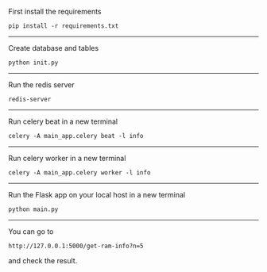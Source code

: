 First install the requirements

    pip install -r requirements.txt

***
Create database and tables

    python init.py

***
Run the redis server

    redis-server

***
Run celery beat in a new terminal

    celery -A main_app.celery beat -l info

***
Run celery worker in a new terminal

    celery -A main_app.celery worker -l info


***
Run the Flask app on your local host in a new terminal

    python main.py


***
You can go to

    http://127.0.0.1:5000/get-ram-info?n=5

and check the result.

